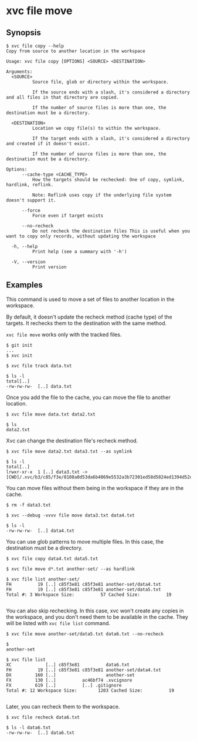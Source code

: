 # xvc file move

## Synopsis

```console
$ xvc file copy --help
Copy from source to another location in the workspace

Usage: xvc file copy [OPTIONS] <SOURCE> <DESTINATION>

Arguments:
  <SOURCE>
          Source file, glob or directory within the workspace.

          If the source ends with a slash, it's considered a directory and all files in that directory are copied.

          If the number of source files is more than one, the destination must be a directory.

  <DESTINATION>
          Location we copy file(s) to within the workspace.

          If the target ends with a slash, it's considered a directory and created if it doesn't exist.

          If the number of source files is more than one, the destination must be a directory.

Options:
      --cache-type <CACHE_TYPE>
          How the targets should be rechecked: One of copy, symlink, hardlink, reflink.

          Note: Reflink uses copy if the underlying file system doesn't support it.

      --force
          Force even if target exists

      --no-recheck
          Do not recheck the destination files This is useful when you want to copy only records, without updating the workspace

  -h, --help
          Print help (see a summary with '-h')

  -V, --version
          Print version

```

## Examples

This command is used to move a set of files to another location in the workspace.

By default, it doesn't update the recheck method (cache type) of the targets.
It rechecks them to the destination with the same method.

`xvc file move` works only with the tracked files.

```console
$ git init
...
$ xvc init

$ xvc file track data.txt

$ ls -l
total[..]
-rw-rw-rw-  [..] data.txt

```

Once you add the file to the cache, you can move the file to another location.

```console
$ xvc file move data.txt data2.txt

$ ls
data2.txt

```

Xvc can change the destination file's recheck method.

```console
$ xvc file move data2.txt data3.txt --as symlink

$ ls -l
total[..]
lrwxr-xr-x  1 [..] data3.txt -> [CWD]/.xvc/b3/c85/f3e/8108a0d53da6b4869e5532a3b72301ed58d5824ed1394d52dbcabe9496/0.txt

```

You can move files without them being in the workspace if they are in the cache.

```console
$ rm -f data3.txt

$ xvc --debug -vvvv file move data3.txt data4.txt

$ ls -l
-rw-rw-rw-  [..] data4.txt

```

You can use glob patterns to move multiple files.
In this case, the destination must be a directory.

```console
$ xvc file copy data4.txt data5.txt

$ xvc file move d*.txt another-set/ --as hardlink

$ xvc file list another-set/
FH          19 [..] c85f3e81 c85f3e81 another-set/data4.txt
FH          19 [..] c85f3e81 c85f3e81 another-set/data5.txt
Total #: 3 Workspace Size:          57 Cached Size:          19


```

You can also skip rechecking.
In this case, xvc won't create any copies in the workspace, and you don't need them to be available in the cache.
They will be listed with `xvc file list` command.

```console
$ xvc file move another-set/data5.txt data6.txt --no-recheck

$
another-set

$ xvc file list
XC             [..] c85f3e81          data6.txt
FH          19 [..] c85f3e81 c85f3e81 another-set/data4.txt
DX         160 [..]                   another-set
FX         130 [..]          ac46bf74 .xvcignore
FX         619 [..]          [..] .gitignore
Total #: 12 Workspace Size:        1203 Cached Size:          19


```

Later, you can recheck them to the workspace.

```console
$ xvc file recheck data6.txt

$ ls -l data6.txt
-rw-rw-rw-  [..] data6.txt

```
